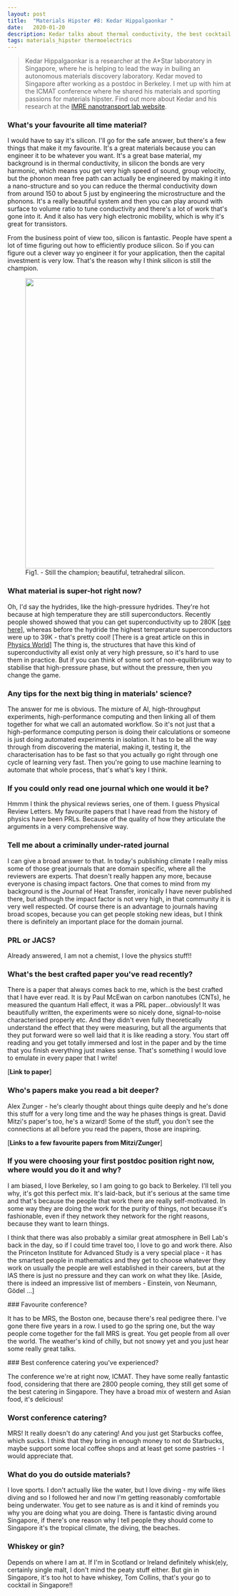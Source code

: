 ```yaml
---
layout: post
title:  "Materials Hipster #8: Kedar Hippalgaonkar "
date:   2020-01-20
description: Kedar talks about thermal conductivity, the best cocktail to have in Singapore and timetravelling to do a postdoc.
tags: materials_hipster thermoelectrics 
---
```


<blockquote> Kedar Hippalgaonkar is a researcher at the A*Star laboratory in Singapore, where he is helping to lead the way in builing an autonomous materials discovery laboratory. Kedar moved to Singapore after working as a postdoc in Berkeley. I met up with him at the ICMAT conference where he shared his materials and sporting passions for materials hipster. Find out more about Kedar and his research at the <a href="https://kedarh.wixsite.com/nanotransport/group-members">IMRE nanotransport lab website</a>.</blockquote>

### What's your favourite all time material?

I would have to say it's silicon. I'll go for the safe answer, but there's a few things that make it my favourite. It's a great materials because you can engineer it to be whatever you want. It's a great base material, my background is in thermal conductivity, in silicon the bonds are very harmonic, which means you get very high speed of sound, group velocity, but the phonon mean free path can actually be engineered by making it into a nano-structure and so you can reduce the thermal conductivity down from around 150 to about 5 just by engineering the microstructure and the phonons. It's a really beautiful system and then you can play around with surface to volume ratio to tune conductivity and there's a lot of work that's gone into it. And it also has very high electronic mobility, which is why it's great for transistors.

From the business point of view too, silicon is fantastic. People have spent a lot of time figuring out how to efficiently produce silicon. So if you can figure out a clever way yo engineer it for your application, then the capital investment is very low. That's the reason why I think silicon is still the champion.

<figure>
	<img src="{{ '/assets/images/Si.png' | prepend: site.baseurl }}" alt="" 
width="650"> 
	<figcaption>Fig1. - Still the champion; beautiful, tetrahedral silicon. </figcaption>
</figure>

### What material is super-hot right now?

Oh, I'd say the hydrides, like the high-pressure hydrides. They're hot because at high temperature they are still superconductors. Recently people showed showed that you can get superconductivity up to 280K [[see here](https://physics.aps.org/articles/v12/1)], whereas before the hydride the highest temperature superconductors were up to 39K - that's pretty cool! [There is a great article on this in [Physics World](https://physicsworld.com/a/could-high-pressure-hydrides-be-high-temperature-superconductors/)] The thing is, the structures that have this kind of superconductivity all exist only at very high pressure, so it's hard to use them in practice. But if you can think of some sort of non-equilibrium way to stabilise that high-pressure phase, but without the pressure, then you change the game.

### Any tips for the next big thing in materials' science?

The answer for me is obvious. The mixture of AI, high-throughput experiments, high-performance computing and then linking all of them together for what we call an automated workflow. So it's not just that a high-performance computing person is doing their calculations or someone is just doing automated experiments in isolation. It has to be all the way through from discovering the material, making it, testing it, the characterisation has to be fast so that you actually go right through one cycle of learning very fast. Then you're going to use machine learning to automate that whole process, that's what's key I think.

### If you could only read one journal which one would it be?

Hmmm I think the physical reviews series, one of them. I guess Physical Review Letters. My favourite papers that I have read from the history of physics have been PRLs. Because of the quality of how they articulate the arguments in a very comprehensive way.

### Tell me about a criminally under-rated journal

I can give a broad answer to that. In today's publishing climate I really miss some of those great journals that are domain specific, where all the reviewers are experts. That doesn't really happen any more, because everyone is chasing impact factors. One that comes to mind from my background is the Journal of Heat Transfer, ironically I have never published there, but although the impact factor is not very high, in that community it is very well respected. Of course there is an advantage to journals having broad scopes, because you can get people stoking new ideas, but I think there is definitely an important place for the domain journal.

### PRL or JACS? 

Already answered, I am not a chemist, I love the physics stuff!!

### What's the best crafted paper you've read recently?

There is a paper that always comes back to me, which is the best crafted that I have ever read. It is by Paul McEwan on carbon nanotubes (CNTs), he measured the quantum Hall effect, it was a PRL paper...obviously! It was beautifully written, the experiments were so nicely done, signal-to-noise characterised properly etc. And they didn't even fully theoretically understand the effect that they were measuring, but all the arguments that they put forward were so well laid that it is like reading a story. You start off reading and you get totally immersed and lost in the paper and by the time that you finish everything just makes sense. That's something I would love to emulate in every paper that I write! 

[**Link to paper**]

### Who's papers make you read a bit deeper?

Alex Zunger - he's clearly thought about things quite deeply and he's done this stuff for a very long time and the way he phases things is great. 
David Mitzi's paper's too, he's a wizard! Some of the stuff, you don't see the connections at all before you read the papers, those are inspiring.

[**Links to a few favourite papers from Mitzi/Zunger**]

### If you were choosing your first postdoc position right now, where would you do it and why?

I am biased, I love Berkeley, so I am going to go back to Berkeley. I'll tell you why, it's got this perfect mix. It's laid-back, but it's serious at the same time and that's because the people that work there are really self-motivated. In some way they are doing the work for the purity of things, not because it's fashionable, even if they network they network for the right reasons, because they want to learn things.

I think that there was also probably a similar great atmosphere in Bell Lab's back in the day, so if I could time travel too, I love to go and work there. Also the Princeton Institute for Advanced Study is a very special place - it has the smartest people in mathematics and they get to choose whatever they work on usually the people are well established in their careers, but at the IAS there is just no pressure and they can work on what they like. [Aside, there is indeed an impressive list of members - Einstein, von Neumann, Gödel ...]

### Favourite conference?

It has to be MRS, the Boston one, because there's real pedigree there. I've gone there five years in a row. I used to go the spring one, but the way people come together for the fall MRS is great. You get people from all over the world. The weather's kind of chilly, but not snowy yet and you just hear some really great talks.

### Best conference catering you've experienced?

The conference we're at right now, ICMAT. They have some really fantastic food, considering that there are 2800 people coming, they still get some of the best catering in Singapore. They have a broad mix of western and Asian food, it's delicious!

### Worst conference catering?

MRS! It really doesn't do any catering! And you just get Starbucks coffee, which sucks. I think that they bring in enough money to not do Starbucks, maybe support some local coffee shops and at least get some pastries - I would appreciate that.

### What do you do outside materials?

I love sports. I don't actually like the water, but I love diving - my wife likes diving and so I followed her and now I'm getting reasonably comfortable being underwater. You get to see nature as is and it kind of reminds you why you are doing what you are doing. There is fantastic diving around Singapore, if there's one reason why I tell people they should come to Singapore it's the tropical climate, the diving, the beaches.

### Whiskey or gin?  

Depends on where I am at. If I'm in Scotland or Ireland definitely whisk(e)y, certainly single malt, I don't mind the peaty stuff either. But gin in Singapore, it's too hot to have whiskey, Tom Collins, that's your go to cocktail in Singapore!!


